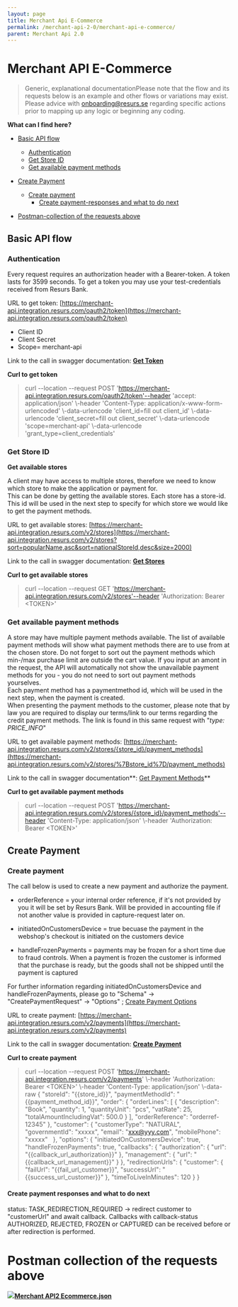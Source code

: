 ```yaml
---
layout: page
title: Merchant Api E-Commerce
permalink: /merchant-api-2-0/merchant-api-e-commerce/
parent: Merchant Api 2.0
---
```



# Merchant API E-Commerce 


> Generic, explanational documentationPlease note that the flow and its
> requests below is an example and other flows or variations may exist.
> Please advice with onboarding@resurs.se regarding specific actions
> prior to mapping up any logic or beginning any coding.

**What can I find here?**
- [Basic API flow](#basic-api-flow)
  - [Authentication](#authentication)
  - [Get Store ID](#get-store-id)
  - [Get available payment
    methods](#get-available-payment-methods)

- [Create Payment](#create-payment)
  - [Create payment](#create-payment)
    - [Create payment-responses and what to do
      next](#responses-and-what-to-do-next)

- [Postman-collection of the requests
  above](#postman-collection-of-the-requests-above)

## Basic API flow
### **Authentication**
Every request requires an authorization header with a Bearer-token. A
token lasts for 3599 seconds. To get a token you may use your
test-credentials received from Resurs Bank.

URL to get token:
[https://merchant-api.integration.resurs.com/oauth2/token](https://merchant-api.integration.resurs.com/oauth2/token)

- Client ID
- Client Secret
- Scope= merchant-api

Link to the call in swagger documentation: **[Get
Token](https://merchant-api.integration.resurs.com/docs/oauth2#/Oauth2%20token%20resource/authorizeObject_1_1)**

**Curl to get token**

> curl --location --request POST
> 'https://merchant-api.integration.resurs.com/oauth2/token'--header
> 'accept: application/json' \\-header 'Content-Type:
> application/x-www-form-urlencoded' \\-data-urlencode 'client_id=fill
> out client_id' \\-data-urlencode 'client_secret=fill out
> client_secret' \\-data-urlencode 'scope=merchant-api'
> \\-data-urlencode 'grant_type=client_credentials'

### Get Store ID
**Get available stores**

A client may have access to multiple stores, therefore we need to know
which store to make the application or payment for.  
This can be done by getting the available stores. Each store has a
store-id. This id will be used in the next step to specify for which
store we would like to get the payment methods.

URL to get available stores:
[https://merchant-api.integration.resurs.com/v2/stores](https://merchant-api.integration.resurs.com/v2/stores?sort=popularName,asc&sort=nationalStoreId,desc&size=2000)

Link to the call in swagger documentation: **[Get
Stores](https://merchant-api.integration.resurs.com/docs/v2/merchant_stores_v2#/Store%20information/getStores)**

**Curl to get available stores**

> curl --location --request GET
> 'https://merchant-api.integration.resurs.com/v2/stores'--header
> 'Authorization: Bearer \<TOKEN\>'

### Get available payment methods
A store may have multiple payment methods available. The list of
available payment methods will show what payment methods there are to
use from at the chosen store. Do not forget to sort out the payment
methods which min-/max purchase limit are outside the cart value. If you
input an amont in the request, the API will automatically not show the
unavailable payment methods for you - you do not need to sort out
payment methods yourselves.  
Each payment method has a paymentmethod id, which will be used in the
next step, when the payment is created.  
When presenting the payment methods to the customer, please note that by
law you are required to display our terms/link to our terms regarding
the credit payment methods. The link is found in this same request with
"*type: PRICE_INFO*"

URL to get available payment methods:
[https://merchant-api.integration.resurs.com/v2/stores/{store_id}/payment_methods](https://merchant-api.integration.resurs.com/v2/stores/%7Bstore_id%7D/payment_methods)

Link to the call in swagger documentation**: [Get Payment
Methods](https://merchant-api.integration.resurs.com/docs/v2/merchant_stores_v2#/Payment%20methods%20information/getPaymentMethodsByStore)**

**Curl to get available payment methods**

> curl --location --request POST
> 'https://merchant-api.integration.resurs.com/v2/stores/{store_id}/payment_methods'--header
> 'Content-Type: application/json' \\-header 'Authorization: Bearer
> \<TOKEN\>'

## **Create Payment**
### **Create payment**
The call below is used to create a new payment and authorize the
payment.

- orderReference = your internal order reference, if it's not provided
  by you it will be set by Resurs Bank. Will be provided in accounting
  file if not another value is provided in capture-request later on.

- initiatedOnCustomersDevice = true becuase the payment in the webshop's
  checkout is initiated on the customers device
- handleFrozenPayments = payments may be frozen for a short time due to
  fraud controls. When a payment is frozen the customer is informed that
  the purchase is ready, but the goods shall not be shipped until the
  payment is captured

For further information regarding initiatedOnCustomersDevice and
handleFrozenPayments, please go to "Schema" → "CreatePaymentRequest" →
"Options" ; [Create Payment
Options](https://merchant-api.resurs.com/docs/v2/merchant_payments_v2#/Payment+authorization/createPayment)

URL to create payment:
[https://merchant-api.integration.resurs.com/v2/payments](https://merchant-api.integration.resurs.com/v2/payments)

Link to the call in swagger documentation: **[Create
Payment](https://merchant-api.integration.resurs.com/docs/v2/merchant_payments_v2#/Payment%20authorization/createPayment)**

**Curl to create payment**

> curl --location --request POST
> 'https://merchant-api.integration.resurs.com/v2/payments' \\-header
> 'Authorization: Bearer \<TOKEN\>' \\-header 'Content-Type:
> application/json' \\-data-raw { "storeId": "{{store_id}}",
> "paymentMethodId": "{{payment_method_id}}", "order": { "orderLines":
> \[ { "description": "Book", "quantity": 1, "quantityUnit": "pcs",
> "vatRate": 25, "totalAmountIncludingVat": 500.0 } \],
> "orderReference": "orderref-12345" }, "customer": { "customerType":
> "NATURAL", "governmentId": "xxxxx", "email": "xxx@yyy.com",
> "mobilePhone": "xxxxx"   }, "options": { "initiatedOnCustomersDevice":
> true, "handleFrozenPayments": true, "callbacks": { "authorization": {
> "url": "{{callback_url_authorization}}" }, "management": { "url":
> "{{callback_url_management}}" } }, "redirectionUrls": { "customer": {
> "failUrl": "{{fail_url_customer}}", "successUrl":
> "{{success_url_customer}}" }, "timeToLiveInMinutes": 120 } }

#### Create payment responses and what to do next
status: TASK_REDIRECTION_REQUIRED → redirect customer to "customerUrl"
and await callback. Callbacks with callback-status AUTHORIZED, REJECTED,
FROZEN or CAPTURED can be received before or after redirection is
performed. 

# **Postman collection of the requests above**
**[![](download/resources/com.atlassian.confluence.plugins.confluence-view-file-macro:view-file-macro-resources/images/placeholder-medium-file.png)Merchant
API2
Ecommerce.json](/docs/download/attachments/91029560/Merchant%20API2%20Ecommerce.json?version=1&modificationDate=1688461337000&api=v2)**


